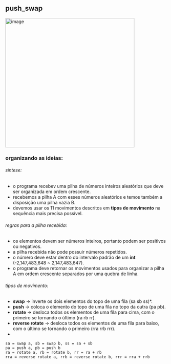 ## push_swap

<img width="403" alt="image" src="https://user-images.githubusercontent.com/81334995/179250784-b24718ed-c5d9-4784-b9c3-b97f82d3ac73.png">

### organizando as ideias:

###### síntese:
- o programa recebev uma pilha de números inteiros aleatórios que deve ser organizada em ordem crescente.
- recebemos a pilha A com esses números aleatórios e temos também a disposíção uma pilha vazia B.
- devemos usar os 11 movimentos descritos em **tipos de movimento** na sequência mais precisa possível.

###### regras para a pilha recebida:
- os elementos devem ser números inteiros, portanto podem ser positivos ou negativos.
- a pilha recebida não pode possuir números repetidos.
- o número deve estar dentro do intervalo padrão de um **int** (-2,147,483,648 ~ 2,147,483,647).
- o programa deve retornar os movimentos usados para organizar a pilha A em ordem crescente separados por uma quebra de linha.

###### tipos de movimento:
- **swap** -> inverte os dois elementos do topo de uma fila (sa sb ss)*.
- **push** -> coloca o elemento do topo de uma fila no topo da outra  (pa pb).
- **rotate** -> desloca todos os elementos de uma fila para cima, com o primeiro se tornando o último (ra rb rr).
- **reverse rotate** -> desloca todos os elementos de uma fila para baixo, com o último se tornando o primeiro (rra rrb rrr).
- 
```
sa = swap a, sb = swap b, ss = sa + sb
pa = push a, pb = push b
ra = rotate a, rb = rotate b, rr = ra + rb
rra = reverse rotate a, rrb = reverse rotate b, rrr = rra + rrb
```


